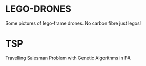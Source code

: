 # LEGO-DRONES
Some pictures of lego-frame drones. No carbon fibre just legos!

# TSP
Travelling Salesman Problem with Genetic Algorithms in F#.
